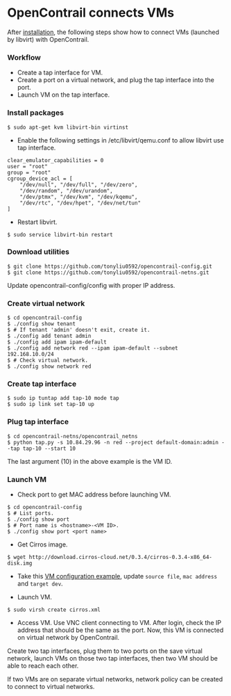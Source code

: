 # OpenContrail connects VMs

After [installation](install.md), the following steps show how to connect VMs (launched by libvirt) with OpenContrail.

### Workflow

* Create a tap interface for VM.
* Create a port on a virtual network, and plug the tap interface into the port.
* Launch VM on the tap interface.

### Install packages
```
$ sudo apt-get kvm libvirt-bin virtinst
```

* Enable the following settings in /etc/libvirt/qemu.conf to allow libvirt use tap interface.
```
clear_emulator_capabilities = 0
user = "root"
group = "root"
cgroup_device_acl = [
    "/dev/null", "/dev/full", "/dev/zero",
    "/dev/random", "/dev/urandom",
    "/dev/ptmx", "/dev/kvm", "/dev/kqemu",
    "/dev/rtc", "/dev/hpet", "/dev/net/tun"
]
```

* Restart libvirt.
```
$ sudo service libvirt-bin restart
```

### Download utilities
```
$ git clone https://github.com/tonyliu0592/opencontrail-config.git
$ git clone https://github.com/tonyliu0592/opencontrail-netns.git
```
Update opencontrail-config/config with proper IP address.

### Create virtual network
```
$ cd opencontrail-config
$ ./config show tenant
$ # If tenant 'admin' doesn't exit, create it.
$ ./config add tenant admin
$ ./config add ipam ipam-default
$ ./config add network red --ipam ipam-default --subnet 192.168.10.0/24
$ # Check virtual network.
$ ./config show network red
```

### Create tap interface
```
$ sudo ip tuntap add tap-10 mode tap
$ sudo ip link set tap-10 up
```

### Plug tap interface
```
$ cd opencontrail-netns/opencontrail_netns
$ python tap.py -s 10.84.29.96 -n red --project default-domain:admin --tap tap-10 --start 10
```
The last argument (10) in the above example is the VM ID.

### Launch VM
* Check port to get MAC address before launching VM.
```
$ cd opencontrail-config
$ # List ports.
$ ./config show port
$ # Port name is <hostname>-<VM ID>.
$ ./config show port <port name>
```

* Get Cirros image.
```
$ wget http://download.cirros-cloud.net/0.3.4/cirros-0.3.4-x86_64-disk.img
```

* Take this [VM configuration example](cirros.xml), update `source file`, `mac address` and `target dev`.

* Launch VM.
```
$ sudo virsh create cirros.xml
```

* Access VM.
Use VNC client connecting to VM.
After login, check the IP address that should be the same as the port.
Now, this VM is connected on virtual network by OpenContrail.

Create two tap interfaces, plug them to two ports on the save virtual network, launch VMs on those two tap interfaces, then two VM should be able to reach each other.

If two VMs are on separate virtual networks, network policy can be created to connect to virtual networks.

